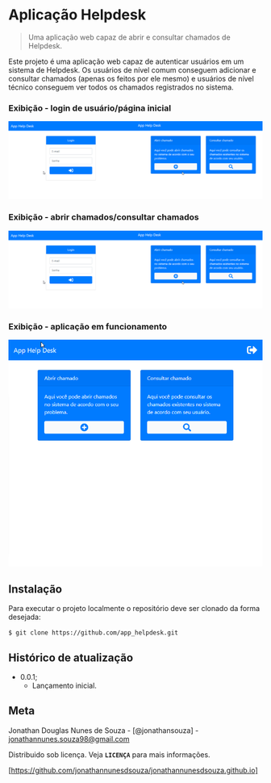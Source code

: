 # Aplicação Helpdesk
> Uma aplicação web capaz de abrir e consultar chamados de Helpdesk.

Este projeto é uma aplicação web capaz de autenticar usuários em um sistema de Helpdesk. Os usuários de nível comum conseguem adicionar e consultar chamados (apenas os feitos por ele mesmo) e usuários de nível técnico conseguem ver todos os chamados registrados no sistema.

### Exibição - login de usuário/página inicial

![screenshoot 1](imagens/screenshoot1.png "Tela de login / Página inicial")

### Exibição - abrir chamados/consultar chamados

![screenshoot 1](imagens/screenshoot1.png "Tela de abrir chamados / tela de consultar chamados")

### Exibição - aplicação em funcionamento

![screenshoot 1](imagens/gif_abrir_chamado.gif "Tela de abrir chamados / tela de consultar chamados")
## Instalação

Para executar o projeto localmente o repositório deve ser clonado da forma desejada:
```
$ git clone https://github.com/app_helpdesk.git
```

## Histórico de atualização 

* 0.0.1;
    * Lançamento inicial.

## Meta 

Jonathan Douglas Nunes de Souza - [@jonathansouza] - <jonathannunes.souza98@gmail.com>

Distribuido sob licença. Veja **`LICENÇA`** para mais informações.

[https://github.com/jonathannunesdsouza/jonathannunesdsouza.github.io]